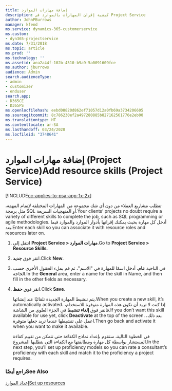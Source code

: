 ```yaml
---
title: إضافة مهارات الموارد
description: كيفية إقران المهارات بالموارد في Project Service
author: JohnPBurrows
manager: kfend
ms.service: dynamics-365-customerservice
ms.custom:
- dyn365-projectservice
ms.date: 7/31/2018
ms.topic: article
ms.prod: ''
ms.technology: ''
ms.assetid: aea2a44f-102b-4510-b9a9-5a0091609fce
ms.author: jburrows
audience: Admin
search.audienceType:
- admin
- customizer
- enduser
search.app:
- D365CE
- D365PS
ms.openlocfilehash: eebd08820d862ef71057d12a0fb69a3734206605
ms.sourcegitcommit: 8c786230ef2a497280885b827162561776e2eb00
ms.translationtype: HT
ms.contentlocale: ar-SA
ms.lasthandoff: 03/24/2020
ms.locfileid: "3748641"
---
```

# <a name="add-resource-skills-project-service"></a><span data-ttu-id="6dd99-103">إضافة مهارات الموارد (Project Service)</span><span class="sxs-lookup"><span data-stu-id="6dd99-103">Add resource skills (Project Service)</span></span>

[!INCLUDE[cc-applies-to-psa-app-1x-2x](../includes/cc-applies-to-psa-app-1x-2x.md)]

<span data-ttu-id="6dd99-104">تتطلب مشاريع العملاء من دون أي شك مجموعة من المهارات المختلفة لإتمام المهمة، مثل برمجة SQL أو المنهجيات السريعة.</span><span class="sxs-lookup"><span data-stu-id="6dd99-104">Your clients’ projects no doubt require a variety of different skills to complete the job, such as SQL programming or agile methodologies.</span></span> <span data-ttu-id="6dd99-105">أدخل كل مهارة بحيث يمكنك إقرانها بأدوار الموارد والموارد فيما بعد.</span><span class="sxs-lookup"><span data-stu-id="6dd99-105">Enter each skill so you can associate it with resource roles and resources later on.</span></span>  
  
1. <span data-ttu-id="6dd99-106">انتقل إلى **Project Service > مهارات الموارد‬**.</span><span class="sxs-lookup"><span data-stu-id="6dd99-106">Go to **Project Service > Resource Skills**.</span></span>  
  
2. <span data-ttu-id="6dd99-107">انقر فوق **جديد**.</span><span class="sxs-lookup"><span data-stu-id="6dd99-107">Click **New**.</span></span>  
  
3. <span data-ttu-id="6dd99-108">في الناحية **عام**، أدخل اسمًا للمهارة في "الاسم"، ثم قم بملء الحقول الأخرى حسب الحاجة.</span><span class="sxs-lookup"><span data-stu-id="6dd99-108">In the **General** area, enter a name for the skill in Name, and then fill in the other fields as necessary.</span></span>  
  
4. <span data-ttu-id="6dd99-109">انقر فوق **حفظ**.</span><span class="sxs-lookup"><span data-stu-id="6dd99-109">Click **Save**.</span></span>  
  
   <span data-ttu-id="6dd99-110">يتم تنشيط المهارة الجديدة تلقائيًا عند إنشائها.</span><span class="sxs-lookup"><span data-stu-id="6dd99-110">When you create a new skill, it’s automatically activated.</span></span> <span data-ttu-id="6dd99-111">إذا كنت لا تريد أن تكون هذه المهارة متوفرة للاستخدام، فانقر فوق **إلغاء تنشيط** في الجزء العلوي من الشاشة.</span><span class="sxs-lookup"><span data-stu-id="6dd99-111">If you don’t want this skill available for use yet, click **Deactivate** at the top of the screen.</span></span> <span data-ttu-id="6dd99-112">بعد ذلك، اعمل على تنشيطها عندما تريد جعلها متوفرة.</span><span class="sxs-lookup"><span data-stu-id="6dd99-112">Then go back and activate it when you want to make it available.</span></span>  
  
   <span data-ttu-id="6dd99-113">في الخطوة التالية، ستقوم بإعداد نماذج الكفاءة حتى تتمكن من تقييم كفاءة المستشار بواسطة كل مهارة ومطابقتها مع الكفاءة التي يتطلبها المشروع.</span><span class="sxs-lookup"><span data-stu-id="6dd99-113">In the next step, you’ll set up proficiency models so you can rate a consultant’s proficiency with each skill and match it to the proficiency a project requires.</span></span>  
  
### <a name="see-also"></a><span data-ttu-id="6dd99-114">راجع أيضًا</span><span class="sxs-lookup"><span data-stu-id="6dd99-114">See Also</span></span>  
 [<span data-ttu-id="6dd99-115">إعداد الموارد</span><span class="sxs-lookup"><span data-stu-id="6dd99-115">Set up resources</span></span>](../project-service/set-up-resources.md)
